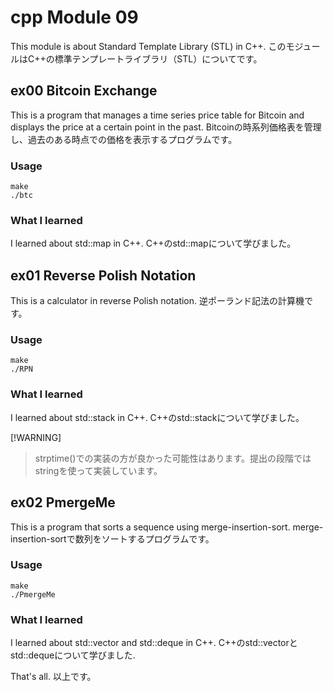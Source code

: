 # cpp Module 09
This module is about Standard Template Library (STL) in C++.
このモジュールはC++の標準テンプレートライブラリ（STL）についてです。

## ex00 Bitcoin Exchange
This is a program that manages a time series price table for Bitcoin and displays the price at a certain point in the past.
Bitcoinの時系列価格表を管理し、過去のある時点での価格を表示するプログラムです。

### Usage
```shell
make
./btc
```

### What I learned
I learned about std::map in C++.
C++のstd::mapについて学びました。

## ex01 Reverse Polish Notation
This is a calculator in reverse Polish notation.
逆ポーランド記法の計算機です。

### Usage
```shell
make
./RPN
```

### What I learned
I learned about std::stack in C++.
C++のstd::stackについて学びました。

[!WARNING]
> strptime()での実装の方が良かった可能性はあります。提出の段階ではstringを使って実装しています。

## ex02 PmergeMe
This is a program that sorts a sequence using merge-insertion-sort.
merge-insertion-sortで数列をソートするプログラムです。

### Usage
```shell
make
./PmergeMe
```

### What I learned
I learned about std::vector and std::deque in C++.
C++のstd::vectorとstd::dequeについて学びました.

That's all.
以上です。